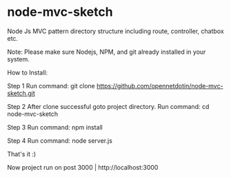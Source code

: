 # node-mvc-sketch
Node Js MVC pattern directory structure including route, controller, chatbox etc.

Note: Please make sure Nodejs, NPM, and git already installed in your system.

How to Install:

Step 1
  Run command:  git clone https://github.com/opennetdotin/node-mvc-sketch.git
  
Step 2
  After clone successful goto project directory.
  Run command:  cd node-mvc-sketch
  
Step 3
  Run command: npm install
  
Step 4
  Run command: node server.js

That's it :) 

Now project run on post 3000 |  http://localhost:3000
